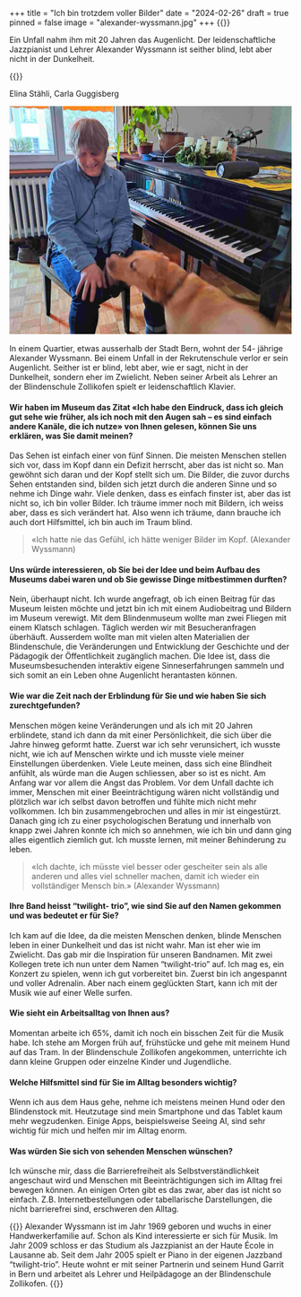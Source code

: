 +++
title = "Ich bin trotzdem voller Bilder"
date = "2024-02-26"
draft = true
pinned = false
image = "alexander-wyssmann.jpg"
+++
{{<lead>}} 

Ein Unfall nahm ihm mit 20 Jahren das Augenlicht. Der leidenschaftliche Jazzpianist und Lehrer Alexander Wyssmann ist seither blind, lebt aber nicht in der Dunkelheit.

{{</lead>}}

Elina Stähli, Carla Guggisberg

![Alexander Wyssmann mit seinem treuen Begleiter Garrit. (Bild: Elina Stähli)](alexander-wyssmann.jpg)

In einem Quartier, etwas ausserhalb der Stadt Bern, wohnt der 54- jährige Alexander Wyssmann. Bei einem Unfall in der Rekrutenschule verlor er sein Augenlicht. Seither ist er blind, lebt aber, wie er sagt, nicht in der Dunkelheit, sondern eher im Zwielicht. Neben seiner Arbeit als Lehrer an der Blindenschule Zollikofen spielt er leidenschaftlich Klavier. 

#### **Wir haben im Museum das Zitat «Ich habe den Eindruck, dass ich gleich gut sehe wie früher, als ich noch mit den Augen sah – es sind einfach andere Kanäle, die ich nutze» von Ihnen gelesen, können Sie uns erklären, was Sie damit meinen?**

Das Sehen ist einfach einer von fünf Sinnen. Die meisten Menschen stellen sich vor, dass im Kopf dann ein Defizit herrscht, aber das ist nicht so. Man gewöhnt sich daran und der Kopf stellt sich um. Die Bilder, die zuvor durchs Sehen entstanden sind, bilden sich jetzt durch die anderen Sinne und so nehme ich Dinge wahr. Viele denken, dass es einfach finster ist, aber das ist nicht so, ich bin voller Bilder. Ich träume immer noch mit Bildern, ich weiss aber, dass es sich verändert hat. Also wenn ich träume, dann brauche ich auch dort Hilfsmittel, ich bin auch im Traum blind.

> «Ich hatte nie das Gefühl, ich hätte weniger Bilder im Kopf. (Alexander Wyssmann)

#### **Uns würde interessieren, ob Sie bei der Idee und beim Aufbau des Museums dabei waren und ob Sie gewisse Dinge mitbestimmen durften?**

Nein, überhaupt nicht. Ich wurde angefragt, ob ich einen Beitrag für das Museum leisten möchte und jetzt bin ich mit einem Audiobeitrag und Bildern im Museum verewigt. 
Mit dem Blindenmuseum wollte man zwei Fliegen mit einem Klatsch schlagen. Täglich werden wir mit Besucheranfragen überhäuft. Ausserdem wollte man mit vielen alten Materialien der Blindenschule, die Veränderungen und Entwicklung der Geschichte und der Pädagogik der Öffentlichkeit zugänglich machen. Die Idee ist, dass die Museumsbesuchenden interaktiv eigene Sinneserfahrungen sammeln und sich somit an ein Leben ohne Augenlicht herantasten können. 

#### **Wie war die Zeit nach der Erblindung für Sie und wie haben Sie sich zurechtgefunden?**

Menschen mögen keine Veränderungen und als ich mit 20 Jahren erblindete, stand ich dann da mit einer Persönlichkeit, die sich über die Jahre hinweg geformt hatte. Zuerst war ich sehr verunsichert, ich wusste nicht, wie ich auf Menschen wirkte und ich musste viele meiner Einstellungen überdenken. Viele Leute meinen, dass sich eine Blindheit anfühlt, als würde man die Augen schliessen, aber so ist es nicht. Am Anfang war vor allem die Angst das Problem. Vor dem Unfall dachte ich immer, Menschen mit einer Beeinträchtigung wären nicht vollständig und plötzlich war ich selbst davon betroffen und fühlte mich nicht mehr vollkommen. Ich bin zusammengebrochen und alles in mir ist eingestürzt. Danach ging ich zu einer psychologischen Beratung und innerhalb von knapp zwei Jahren konnte ich mich so annehmen, wie ich bin und dann ging alles eigentlich ziemlich gut. Ich musste lernen, mit meiner Behinderung zu leben. 

> «Ich dachte, ich müsste viel besser oder gescheiter sein als alle anderen und alles viel schneller machen, damit ich wieder ein vollständiger Mensch bin.» (Alexander Wyssmann)

#### **Ihre Band heisst “twilight- trio”, wie sind Sie auf den Namen gekommen und was bedeutet er für Sie?**

Ich kam auf die Idee, da die meisten Menschen denken, blinde Menschen leben in einer Dunkelheit und das ist nicht wahr. Man ist eher wie im Zwielicht. Das gab mir die Inspiration für unseren Bandnamen. Mit zwei Kollegen trete ich nun unter dem Namen “twilight-trio” auf.
Ich mag es, ein Konzert zu spielen, wenn ich gut vorbereitet bin. Zuerst bin ich angespannt und voller Adrenalin. Aber nach einem geglückten Start, kann ich mit der Musik wie auf einer Welle surfen.

#### **Wie sieht ein Arbeitsalltag von Ihnen aus?**

Momentan arbeite ich 65%, damit ich noch ein bisschen Zeit für die Musik habe. Ich stehe am Morgen früh auf, frühstücke und gehe mit meinem Hund auf das Tram. In der Blindenschule Zollikofen angekommen, unterrichte ich dann kleine Gruppen oder einzelne Kinder und Jugendliche. 

#### **Welche Hilfsmittel sind für Sie im Alltag besonders wichtig?**

Wenn ich aus dem Haus gehe, nehme ich meistens meinen Hund oder den Blindenstock mit. Heutzutage sind mein Smartphone und das Tablet kaum mehr wegzudenken. Einige Apps, beispielsweise Seeing AI, sind sehr wichtig für mich und helfen mir im Alltag enorm.

#### **Was würden Sie sich von sehenden Menschen wünschen?**

Ich wünsche mir, dass die Barrierefreiheit als Selbstverständlichkeit angeschaut wird und Menschen mit Beeinträchtigungen sich im Alltag frei bewegen können. An einigen Orten gibt es das zwar, aber das ist nicht so einfach. Z.B. Internetbestellungen oder tabellarische Darstellungen, die nicht barrierefrei sind, erschweren den Alltag. 

{{<box>}} 
Alexander Wyssmann ist im Jahr 1969 geboren und wuchs in einer Handwerkerfamilie auf. Schon als Kind interessierte er sich für Musik. Im Jahr 2009 schloss er das Studium als Jazzpianist an der Haute École in Lausanne ab. Seit dem Jahr 2005 spielt er Piano in der eigenen Jazzband “twilight-trio”. Heute wohnt er mit seiner Partnerin und seinem Hund Garrit in Bern und arbeitet als Lehrer und Heilpädagoge an der Blindenschule Zollikofen.
{{</box>}}